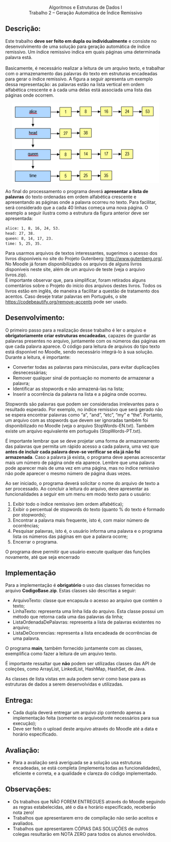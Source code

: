 <p align="center">
Algoritmos e Estruturas de Dados I <br> 
Trabalho 2 – Geração Automática de Índice Remissivo
</p>

## Descrição:

Este trabalho **deve ser feito em dupla ou individualmente** e consiste no desenvolvimento de uma solução para
geração automática de índice remissivo. Um índice remissivo indica em quais páginas uma determinada palavra está.<br><br>
Basicamente, é necessário realizar a leitura de um arquivo texto, e trabalhar com o armazenamento das palavras do
texto em estruturas encadeadas para gerar o índice remissivo. A figura a seguir apresenta um exemplo dessa
representação: as palavras estão na lista vertical em ordem alfabética crescente e à cada uma delas está associada
uma lista das páginas onde ocorrem.
<p align="center">
<img src="src/imgs/img.png">
</p>

Ao final do processamento o programa deverá **apresentar a lista de palavras** do texto ordenadas em ordem alfabética
crescente e apresentando as páginas onde a palavra ocorreu no texto. Para facilitar, será considerado que a cada 40
linhas começa uma nova página. O exemplo a seguir ilustra como a estrutura da figura anterior deve ser apresentada:

```
alice: 1, 8, 16, 24, 53.
head: 27, 38.
queen: 8, 14, 17, 23.
time: 5, 25, 35.
```
Para usarmos arquivos de textos interessantes, sugerimos o acesso dos livros disponíveis no site do Projeto
Gutenberg: http://www.gutenberg.org/. No Moodle já foram disponibilizados os arquivos de alguns livros disponíveis
neste site, além de um arquivo de teste (veja o arquivo livros.zip). <br>
É importante observar que, para simplificar, foram retirados alguns comentários sobre o Projeto do início dos arquivos
destes livros. Todos os livros estão em inglês, de maneira a facilitar a questão de tratamento dos acentos. Caso deseje
tratar palavras em Português, o site https://codebeautify.org/remove-accents pode ser usado.

## Desenvolvimento:
O primeiro passo para a realização desse trabalho é ler o arquivo e **obrigatoriamente criar estruturas encadeadas**,
capazes de guardar as palavras presentes no arquivo, juntamente com os números das páginas em que cada palavra
aparece. O código para leitura de arquivos do tipo texto está disponível no Moodle, sendo necessário integrá-lo à sua
solução.<br>
Durante a leitura, é importante:<br>
* Converter todas as palavras para minúsculas, para evitar duplicações desnecessárias;
* Remover qualquer sinal de pontuação no momento de armazenar a palavra;
* Identificar as stopwords e não armazená-las na lista;
* Inserir a ocorrência da palavra na lista e a página onde ocorreu.<br>

Stopwords são palavras que podem ser consideradas irrelevantes para o resultado esperado. Por exemplo, no índice
remissivo que será gerado não se espera encontrar palavras como “a”, “and”, “etc”, “my” e “the”. Portanto, um arquivo
com as stopwords que devem ser ignoradas também foi disponibilizado no Moodle (veja o arquivo StopWords-EN.txt).
Também existe um arquivo equivalente em português (StopWords-PT.txt).<br>

É importante lembrar que se deve projetar uma forma de armazenamento das palavras que permita um rápido acesso
a cada palavra, uma vez que **antes de incluir cada palavra deve-se verificar se ela já não foi armazenada**. Caso
a palavra já exista, o programa deve apenas acrescentar mais um número de página onde ela aparece.
Lembre que uma palavra pode aparecer mais de uma vez em uma página, mas no índice remissivo não pode aparecer
o mesmo número de página duas vezes.<br>

Ao ser iniciado, o programa deverá solicitar o nome do arquivo de texto a ser processado. Ao concluir a leitura do
arquivo, deve apresentar as funcionalidades a seguir em um menu em modo texto para o usuário:<br>
1. Exibir todo o índice remissivo (em ordem alfabética);
2. Exibir o percentual de stopwords do texto (quanto % do texto é formado por stopwords);
3. Encontrar a palavra mais frequente, isto é, com maior número de ocorrências;
4. Pesquisar palavras, isto é, o usuário informa uma palavra e o programa lista os números das páginas em
   que a palavra ocorre;
5. Encerrar o programa.<br>

O programa deve permitir que usuário execute qualquer das funções novamente, até que seja encerrado

## Implementação
Para a implementação é **obrigatório** o uso das classes fornecidas no arquivo **CodigoBase.zip**. Estas classes são
descritas a seguir: <br>
* ArquivoTexto: classe que encapsula o acesso ao arquivo que contém o texto;
* LinhaTexto: representa uma linha lida do arquivo. Esta classe possui um método que retorna cada uma das
palavras da linha;
* ListaOrdenadaDePalavras: representa a lista de palavras existentes no arquivo;
* ListaDeOcorrencias: representa a lista encadeada de ocorrências de uma palavra. <br>

O programa **main**, também fornecido juntamente com as classes, exemplifica como fazer a leitura de um arquivo
texto.<br>

É importante ressaltar que **não** podem ser utilizadas classes das API de coleções, como ArrayList, LinkedList,
HashMap, HashSet, de Java.

As classes de lista vistas em aula podem servir como base para as estruturas de dados a serem desenvolvidas e
utilizadas.

## Entrega:
* Cada dupla deverá entregar um arquivo zip contendo apenas a implementação feita (somente os arquivosfonte necessários para sua execução);
* Deve ser feito o upload deste arquivo através do Moodle até a data e horário especificado.
## Avaliação:
* Para a avaliação será averiguada se a solução usa estruturas encadeadas, se está completa (implementa
todas as funcionalidades), eficiente e correta, e a qualidade e clareza do código implementado.
## Observações:
* Os trabalhos que NÃO FOREM ENTREGUES através do Moodle seguindo as regras estabelecidas, até o dia
e horário especificado, receberão nota zero!
* Trabalhos que apresentarem erro de compilação não serão aceitos e avaliados.
* Trabalhos que apresentarem CÓPIAS DAS SOLUÇÕES de outros colegas resultarão em NOTA ZERO para
todos os alunos envolvidos.

